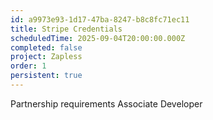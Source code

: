```yaml
---
id: a9973e93-1d17-47ba-8247-b8c8fc71ec11
title: Stripe Credentials
scheduledTime: 2025-09-04T20:00:00.000Z
completed: false
project: Zapless
order: 1
persistent: true
---
```


Partnership requirements
Associate Developer